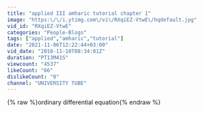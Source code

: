 ```yaml
---
title: "applied III amharic tutorial chapter 1"
image: "https:\/\/i.ytimg.com\/vi\/RXqiEZ-VtwE\/hqdefault.jpg"
vid_id: "RXqiEZ-VtwE"
categories: "People-Blogs"
tags: ["applied","amharic","tutorial"]
date: "2021-11-06T12:22:44+03:00"
vid_date: "2018-11-10T08:34:01Z"
duration: "PT13M41S"
viewcount: "4537"
likeCount: "66"
dislikeCount: "0"
channel: "UNIVERSITY TUBE"
---
```

{% raw %}ordinary differential equation{% endraw %}
